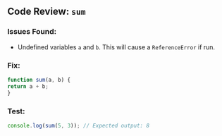 ## Code Review: `sum`
### Issues Found:
- Undefined variables `a` and `b`. This will cause a `ReferenceError` if run.
### Fix:
```javascript
function sum(a, b) {
return a + b;
}
```
### Test:
```javascript
console.log(sum(5, 3)); // Expected output: 8
```